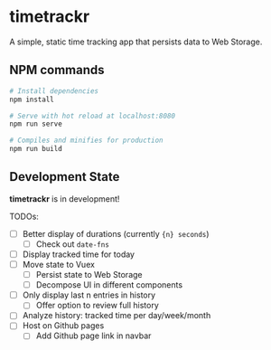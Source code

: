 # timetrackr
A simple, static time tracking app that persists data to Web Storage.

## NPM commands
```bash
# Install dependencies
npm install

# Serve with hot reload at localhost:8080
npm run serve

# Compiles and minifies for production
npm run build
```

## Development State

**timetrackr** is in development!

TODOs:

- [ ] Better display of durations (currently `{n} seconds`)
    - [ ] Check out `date-fns`
- [ ] Display tracked time for today
- [ ] Move state to Vuex
    - [ ] Persist state to Web Storage
    - [ ] Decompose UI in different components
- [ ] Only display last n entries in history
    - [ ] Offer option to review full history
- [ ] Analyze history: tracked time per day/week/month
- [ ] Host on Github pages
    - [ ] Add Github page link in navbar
